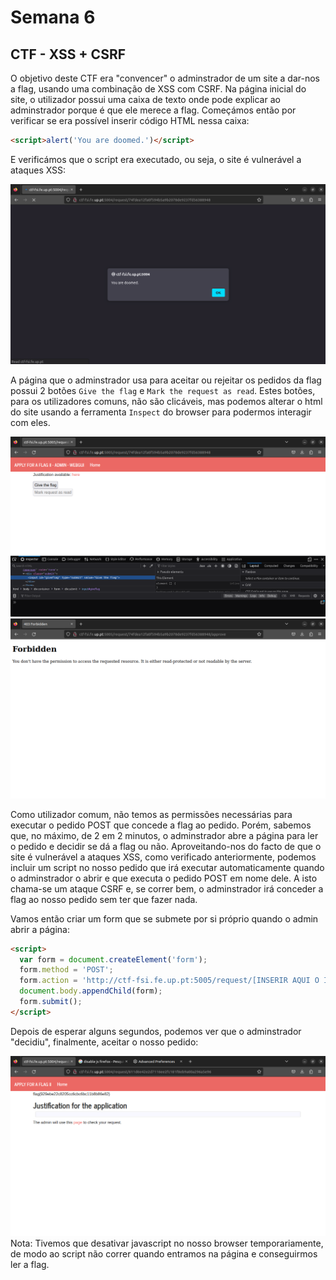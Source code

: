 # Semana 6

## CTF - XSS + CSRF

O objetivo deste CTF era "convencer" o adminstrador de um site a dar-nos a flag, usando uma combinação de XSS com CSRF. Na página inicial do site, o utilizador possui uma caixa de texto onde pode explicar ao adminstrador porque é que ele merece a flag. Começámos então por verificar se era possível inserir código HTML nessa caixa:

```html
<script>alert('You are doomed.')</script>
```

E verificámos que o script era executado, ou seja, o site é vulnerável a ataques XSS:

![image](assets/s6i1.png)

A página que o adminstrador usa para aceitar ou rejeitar os pedidos da flag possui 2 botões `Give the flag` e `Mark the request as read`. Estes botões, para os utilizadores comuns, não são clicáveis, mas podemos alterar o html do site usando a ferramenta `Inspect` do browser para podermos interagir com eles.

![image](assets/s6i2.png)
![image](assets/s6i3.png)

Como utilizador comum, não temos as permissões necessárias para executar o pedido POST que concede a flag ao pedido. Porém, sabemos que, no máximo, de 2 em 2 minutos, o adminstrador abre a página para ler o pedido e decidir se dá a flag ou não. Aproveitando-nos do facto de que o site é vulnerável a ataques XSS, como verificado anteriormente, podemos incluir um script no nosso pedido que irá executar automaticamente quando o adminstrador o abrir e que executa o pedido POST em nome dele. A isto chama-se um ataque CSRF e, se correr bem, o adminstrador irá conceder a flag ao nosso pedido sem ter que fazer nada.

Vamos então criar um form que se submete por si próprio quando o admin abrir a página:

```html
<script>
  var form = document.createElement('form');
  form.method = 'POST';
  form.action = 'http://ctf-fsi.fe.up.pt:5005/request/[INSERIR AQUI O ID DO NOSSO PEDIDO]/approve';
  document.body.appendChild(form);
  form.submit();
</script>
```

Depois de esperar alguns segundos, podemos ver que o adminstrador "decidiu", finalmente, aceitar o nosso pedido:

![image](assets/s6i4.png)
Nota: Tivemos que desativar javascript no nosso browser temporariamente, de modo ao script não correr quando entramos na página e conseguirmos ler a flag.